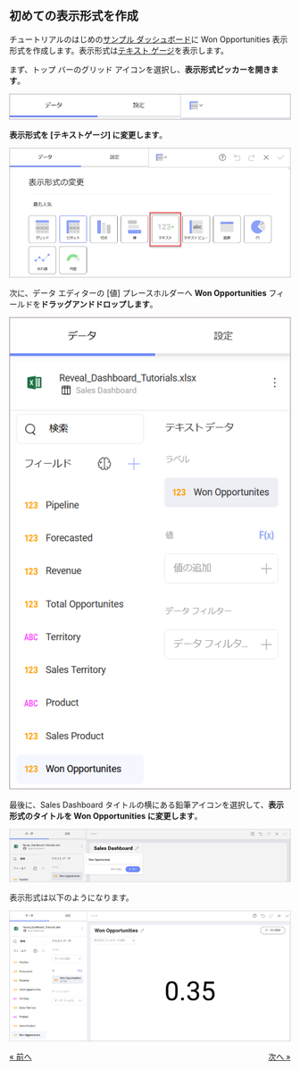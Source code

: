 ## 初めての表示形式を作成


チュートリアルのはじめの[サンプル ダッシュボード](getting-started.md)に Won Opportunities 表示形式を作成します。表示形式は[テキスト ゲージ](~/jp/data-visualizations/visualization-types/gauge-charts.html#text-gauge)を表示します。

まず、トップ バーのグリッド アイコンを選択し、**表示形式ピッカーを開きます**。

<img src="images/VisualizationsMenu_All.png" alt="VisualizationsMenu\_All" class="responsive-img"/>

**表示形式を [テキストゲージ] に変更します**。

<img src="images/SelectTextGauge_All.png" alt="SelectTextGauge\_All" class="responsive-img"/>

次に、データ エディターの [値] プレースホルダーへ **Won Opportunities** フィールドを**ドラッグアンドドロップします**。

<img src="images/SalesFirstDragDrop_All.png" alt="SalesFirstDragDrop\_All" class="responsive-img"/>

最後に、Sales Dashboard タイトルの横にある鉛筆アイコンを選択して、**表示形式のタイトルを Won Opportunities に変更します**。

<img src="images/SalesWonOpportunitiesTitle_All.png" alt="SalesWonOpportunitiesTitle\_All" class="responsive-img"/>

表示形式は以下のようになります。

<img src="images/SalesFirstVisualizationSample_All.png" alt="SalesFirstVisualizationSample\_All" class="responsive-img"/>


<style>
.previous {
    text-align: left
}

.next {
    float: right
}

</style>

<a href="creating-the-dashboard.md" class="previous">&laquo; 前へ</a>
<a href="applying-formatting-visualization.md" class="next">次へ &raquo;</a>
